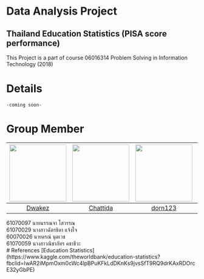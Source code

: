 # Data Analysis Project
## Thailand Education Statistics (PISA score performance)
This Project is a part of course 06016314 Problem Solving in Information Technology (2018)
# Details
```
-coming soon-
```
# Group Member
<table>
<thead>
<tr>
<th align="center"><a target="_blank" rel="noopener noreferrer" href="/Khunpanggg/Thailand-PISA-Score-Performance/blob/master/Profile/ja.jpg"><img src="/Khunpanggg/Thailand-PISA-Score-Performance/raw/master/Profile/ja.jpg" width="150px" height="150px" style="max-width:100%;"></a></th>
<th align="center"><a target="_blank" rel="noopener noreferrer" href="/Khunpanggg/Thailand-PISA-Score-Performance/blob/master/Profile/nipnew.jpg"><img src="/Khunpanggg/Thailand-PISA-Score-Performance/raw/master/Profile/nipnew.jpg" width="150px" height="150px" style="max-width:100%;"></a></th>
<th align="center"><a target="_blank" rel="noopener noreferrer" href="/Khunpanggg/Thailand-PISA-Score-Performance/blob/master/Profile/don.png"><img src="/Khunpanggg/Thailand-PISA-Score-Performance/raw/master/Profile/don.png" width="150px" height="150px" style="max-width:100%;"></a></th>
<th align="center"><a target="_blank" rel="noopener noreferrer" href="/Khunpanggg/Thailand-PISA-Score-Performance/blob/master/Profile/pang.jpg"><img src="/Khunpanggg/Thailand-PISA-Score-Performance/raw/master/Profile/pang.jpg" width="150px" height="150px" style="max-width:100%;"></a></th>
</tr>
</thead>
<tbody>
<tr>
<td align="center"><a href="https://github.com/Dwakez">Dwakez</a></td>
<td align="center"><a href="https://github.com/Chattida">Chattida</a></td>
<td align="center"><a href="https://github.com/dorn123">dorn123</a></td>
<td align="center"><a href="https://github.com/Khunpanggg">Khunpanggg</a></td>
</tr>
</tbody>
</table>
61070097  นายนรรณจา โสวรรณ<br/>
61070029  นางสาวฉัตรธิดา แจ้งใจ<br/>
60070026  นายดรณ์ นุตเวช<br/>
61070059  นางสาวณิชาภัทร คชาชีวะ<br/>
# References
[Education Statistics](https://www.kaggle.com/theworldbank/education-statistics?fbclid=IwAR2iMpmOxm0cWc4lpBPuKFkLdDKnKs9jvsSfT9RQ9drKAxRDOrcE32yGbPE)
